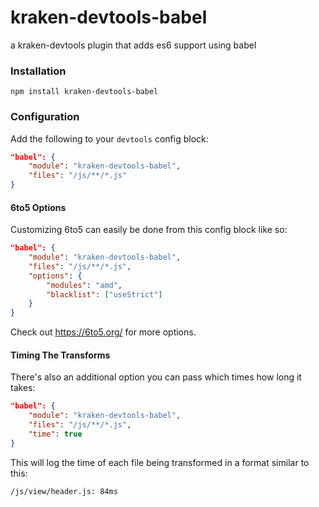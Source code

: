 kraken-devtools-babel
====================

a kraken-devtools plugin that adds es6 support using babel

### Installation

`npm install kraken-devtools-babel`

### Configuration

Add the following to your `devtools` config block:

```json
"babel": {
    "module": "kraken-devtools-babel",
    "files": "/js/**/*.js"
}
```

#### 6to5 Options

Customizing 6to5 can easily be done from this config block like so:

```json
"babel": {
    "module": "kraken-devtools-babel",
    "files": "/js/**/*.js",
    "options": {
    	"modules": "amd",
		"blacklist": ["useStrict"]
    }
}
```

Check out https://6to5.org/ for more options.

#### Timing The Transforms

There's also an additional option you can pass which times how long it takes:

```json
"babel": {
    "module": "kraken-devtools-babel",
    "files": "/js/**/*.js",
    "time": true
}
```

This will log the time of each file being transformed in a format similar to this:

`/js/view/header.js: 84ms`
